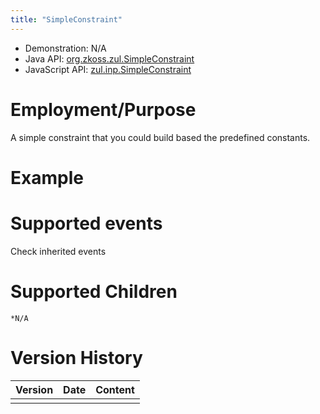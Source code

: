 ```yaml
---
title: "SimpleConstraint"
---
```



- Demonstration: N/A
- Java API: [org.zkoss.zul.SimpleConstraint](https://www.zkoss.org/javadoc/latest/zk/org/zkoss/zul/SimpleConstraint.html)
- JavaScript API:
  [zul.inp.SimpleConstraint](https://www.zkoss.org/javadoc/latest/jsdoc/classes/zul.inp.SimpleConstraint.html)

# Employment/Purpose

A simple constraint that you could build based the predefined constants.

# Example

# Supported events

Check inherited events

# Supported Children

`*N/A`



# Version History

| Version | Date | Content |
|---------|------|---------|
|         |      |         |


